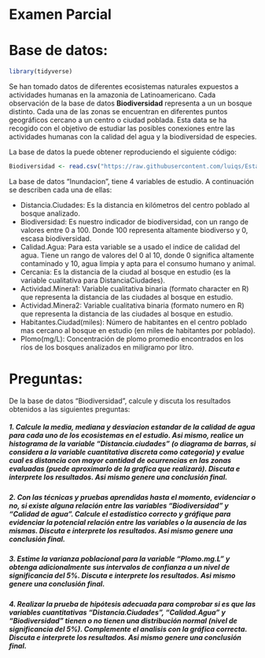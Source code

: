 Examen Parcial
================

# Base de datos:

``` r
library(tidyverse)
```

Se han tomado datos de diferentes ecosistemas naturales expuestos a
actividades humanas en la amazonia de Latinoamericano. Cada observación
de la base de datos **Biodiversidad** representa a un un bosque
distinto. Cada una de las zonas se encuentran en diferentes puntos
geográficos cercano a un centro o ciudad poblada. Esta data se ha
recogido con el objetivo de estudiar las posibles conexiones entre las
actividades humanas con la calidad del agua y la biodiversidad de
especies.

La base de datos la puede obtener reproduciendo el siguiente código:

``` r
Biodiversidad <- read.csv("https://raw.githubusercontent.com/luiqs/Estadistica-Aplicada/main/PDB/Biodiversidad.csv")
```

La base de datos “Inundacion”, tiene 4 variables de estudio. A
continuación se describen cada una de ellas:

-   Distancia.Ciudades: Es la distancia en kilómetros del centro poblado
    al bosque analizado.
-   Biodiversidad: Es nuestro indicador de biodiversidad, con un rango
    de valores entre 0 a 100. Donde 100 representa altamente biodiverso
    y 0, escasa biodiversidad.
-   Calidad.Agua: Para esta variable se a usado el indice de calidad del
    agua. Tiene un rango de valores del 0 al 10, donde 0 significa
    altamente contaminado y 10, agua limpia y apta para el consumo
    humano y animal.
-   Cercania: Es la distancia de la ciudad al bosque en estudio (es la
    variable cualitativa para DistanciaCiudades).
-   Actividad.Minera1: Variable cualitativa binaria (formato character
    en R) que representa la distancia de las ciudades al bosque en
    estudio.
-   Actividad.Minera2: Variable cualitativa binaria (formato numero
    en R) que representa la distancia de las ciudades al bosque en
    estudio.
-   Habitantes.Ciudad(miles): Número de habitantes en el centro poblado
    mas cercano al bosque en estudio (en miles de habitantes por
    poblado).
-   Plomo(mg/L): Concentración de plomo promedio encontrados en los ríos
    de los bosques analizados en miligramo por litro.

# Preguntas:

De la base de datos “Biodiversidad”, calcule y discuta los resultados
obtenidos a las siguientes preguntas:

##### 1. Calcule la media, mediana y desviacion estandar de la calidad de agua para cada uno de los ecosistemas en el estudio. Asi mismo, realice un histograma de la variable “Distancia.ciudades” (o diagrama de barras, si considera a la variable cuantitativa discreta como categoria) y evalue cual es distancia con mayor cantidad de ocurrencias en las zonas evaluadas (puede aproximarlo de la grafica que realizará). **Discuta e interprete los resultados. Asi mismo genere una conclusión final**.

##### 2. Con las técnicas y pruebas aprendidas hasta el momento, evidenciar o no, si existe alguna relación entre las variables “Biodiversidad” y “Calidad de agua”. Calcule el estadístico correcto y gráfique para evidenciar la potencial relación entre las variables o la ausencia de las mismas. **Discuta e interprete los resultados. Asi mismo genere una conclusión final**.

##### 3. Estime la varianza poblacional para la variable “Plomo.mg.L” y obtenga adicionalmente sus intervalos de confianza a un nivel de significancia del 5%. **Discuta e interprete los resultados. Asi mismo genere una conclusión final**.

##### 4. Realizar la prueba de hipótesis adecuada para comprobar si es que las variables cuantitativas “Distancia.Ciudades”, “Calidad.Agua” y “Biodiversidad” tienen o no tienen una distribución normal (nivel de significancia del 5%). Complemente el analisis con la gráfica correcta. **Discuta e interprete los resultados. Asi mismo genere una conclusión final**.
